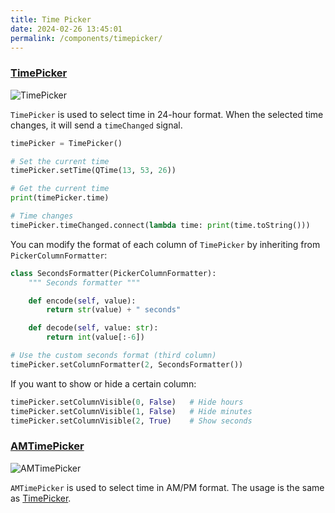 ```yaml
---
title: Time Picker
date: 2024-02-26 13:45:01
permalink: /components/timepicker/
---
```


### [TimePicker](https://pyqt-fluent-widgets.readthedocs.io/en/latest/autoapi/qfluentwidgets/components/date_time/time_picker/index.html#qfluentwidgets.components.date_time.time_picker.TimePicker)

![TimePicker](/img/components/timepicker/TimePicker.png)

`TimePicker` is used to select time in 24-hour format. When the selected time changes, it will send a `timeChanged` signal.

```python
timePicker = TimePicker()

# Set the current time
timePicker.setTime(QTime(13, 53, 26))

# Get the current time
print(timePicker.time)

# Time changes
timePicker.timeChanged.connect(lambda time: print(time.toString()))
```

You can modify the format of each column of `TimePicker` by inheriting from `PickerColumnFormatter`:
```python
class SecondsFormatter(PickerColumnFormatter):
    """ Seconds formatter """

    def encode(self, value):
        return str(value) + " seconds"

    def decode(self, value: str):
        return int(value[:-6])

# Use the custom seconds format (third column)
timePicker.setColumnFormatter(2, SecondsFormatter())
```

If you want to show or hide a certain column:
```python
timePicker.setColumnVisible(0, False)   # Hide hours
timePicker.setColumnVisible(1, False)   # Hide minutes
timePicker.setColumnVisible(2, True)    # Show seconds
```

### [AMTimePicker](https://pyqt-fluent-widgets.readthedocs.io/en/latest/autoapi/qfluentwidgets/components/date_time/time_picker/index.html#qfluentwidgets.components.date_time.time_picker.AMTimePicker)

![AMTimePicker](/img/components/timepicker/AMTimePicker.png)

`AMTimePicker` is used to select time in AM/PM format. The usage is the same as [TimePicker](#timepicker).